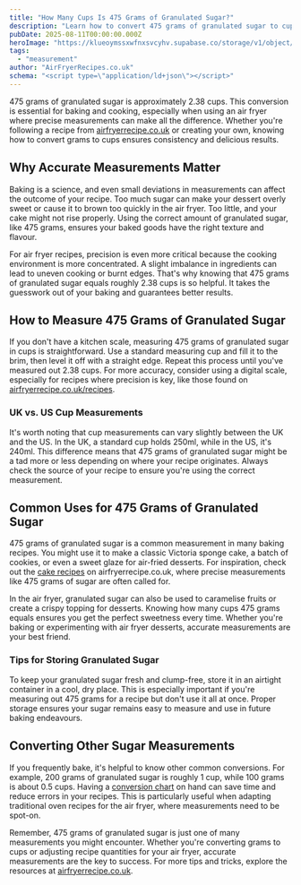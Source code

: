 ```yaml
---
title: "How Many Cups Is 475 Grams of Granulated Sugar?"
description: "Learn how to convert 475 grams of granulated sugar to cups for perfect baking results every time. Get accurate measurements in seconds!"
pubDate: 2025-08-11T00:00:00.000Z
heroImage: "https://klueoymssxwfnxsvcyhv.supabase.co/storage/v1/object/public/md/how-many-cups-is-475-grams-of-granulated-sugar-2b0b003c.webp"
tags:
  - "measurement"
author: "AirFryerRecipes.co.uk"
schema: "<script type=\"application/ld+json\"></script>"
---
```


<p>475 grams of granulated sugar is approximately 2.38 cups. This conversion is essential for baking and cooking, especially when using an air fryer where precise measurements can make all the difference. Whether you're following a recipe from <a href=https://www.airfryerrecipe.co.uk/>airfryerrecipe.co.uk</a> or creating your own, knowing how to convert grams to cups ensures consistency and delicious results.</p>

<h2>Why Accurate Measurements Matter</h2>
<p>Baking is a science, and even small deviations in measurements can affect the outcome of your recipe. Too much sugar can make your dessert overly sweet or cause it to brown too quickly in the air fryer. Too little, and your cake might not rise properly. Using the correct amount of granulated sugar, like 475 grams, ensures your baked goods have the right texture and flavour.</p>
<p>For air fryer recipes, precision is even more critical because the cooking environment is more concentrated. A slight imbalance in ingredients can lead to uneven cooking or burnt edges. That's why knowing that 475 grams of granulated sugar equals roughly 2.38 cups is so helpful. It takes the guesswork out of your baking and guarantees better results.</p>

<h2>How to Measure 475 Grams of Granulated Sugar</h2>
<p>If you don't have a kitchen scale, measuring 475 grams of granulated sugar in cups is straightforward. Use a standard measuring cup and fill it to the brim, then level it off with a straight edge. Repeat this process until you've measured out 2.38 cups. For more accuracy, consider using a digital scale, especially for recipes where precision is key, like those found on <a href=https://www.airfryerrecipe.co.uk/recipes>airfryerrecipe.co.uk/recipes</a>.</p>

<h3>UK vs. US Cup Measurements</h3>
<p>It's worth noting that cup measurements can vary slightly between the UK and the US. In the UK, a standard cup holds 250ml, while in the US, it's 240ml. This difference means that 475 grams of granulated sugar might be a tad more or less depending on where your recipe originates. Always check the source of your recipe to ensure you're using the correct measurement.</p>

<h2>Common Uses for 475 Grams of Granulated Sugar</h2>
<p>475 grams of granulated sugar is a common measurement in many baking recipes. You might use it to make a classic Victoria sponge cake, a batch of cookies, or even a sweet glaze for air-fried desserts. For inspiration, check out the <a href=https://www.airfryerrecipe.co.uk/recipe-category/cakes>cake recipes</a> on airfryerrecipe.co.uk, where precise measurements like 475 grams of sugar are often called for.</p>
<p>In the air fryer, granulated sugar can also be used to caramelise fruits or create a crispy topping for desserts. Knowing how many cups 475 grams equals ensures you get the perfect sweetness every time. Whether you're baking or experimenting with air fryer desserts, accurate measurements are your best friend.</p>

<h3>Tips for Storing Granulated Sugar</h3>
<p>To keep your granulated sugar fresh and clump-free, store it in an airtight container in a cool, dry place. This is especially important if you're measuring out 475 grams for a recipe but don't use it all at once. Proper storage ensures your sugar remains easy to measure and use in future baking endeavours.</p>

<h2>Converting Other Sugar Measurements</h2>
<p>If you frequently bake, it's helpful to know other common conversions. For example, 200 grams of granulated sugar is roughly 1 cup, while 100 grams is about 0.5 cups. Having a <a href=https://www.airfryerrecipe.co.uk/air-fryer-conversion-chart>conversion chart</a> on hand can save time and reduce errors in your recipes. This is particularly useful when adapting traditional oven recipes for the air fryer, where measurements need to be spot-on.</p>
<p>Remember, 475 grams of granulated sugar is just one of many measurements you might encounter. Whether you're converting grams to cups or adjusting recipe quantities for your air fryer, accurate measurements are the key to success. For more tips and tricks, explore the resources at <a href=https://www.airfryerrecipe.co.uk/>airfryerrecipe.co.uk</a>.</p>